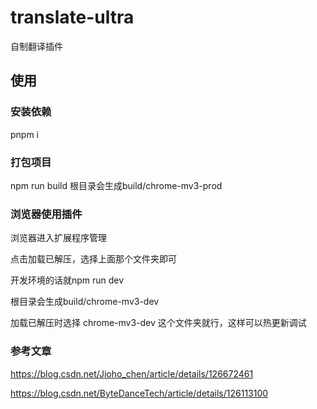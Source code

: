 # translate-ultra

自制翻译插件

## 使用

### 安装依赖

pnpm i

### 打包项目

npm run build
根目录会生成build/chrome-mv3-prod

### 浏览器使用插件

浏览器进入扩展程序管理

点击加载已解压，选择上面那个文件夹即可

开发环境的话就npm run dev

根目录会生成build/chrome-mv3-dev

加载已解压时选择 chrome-mv3-dev 这个文件夹就行，这样可以热更新调试

### 参考文章

<https://blog.csdn.net/Jioho_chen/article/details/126672461>

<https://blog.csdn.net/ByteDanceTech/article/details/126113100>
